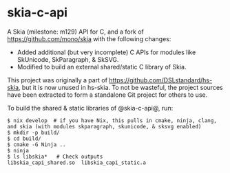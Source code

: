 # skia-c-api

A Skia (milestone: m129) API for C, and a fork of https://github.com/mono/skia with the following changes:

- Added additional (but very incomplete) C APIs for modules like SkUnicode, SkParagraph, & SkSVG.
- Modified to build an external shared/static C library of Skia.

This project was originally a part of https://github.com/DSLstandard/hs-skia,
but it is now unused in hs-skia. To not be wasteful, the project sources have
been extracted to form a standalone Git project for others to use.

To build the shared & static libraries of @skia-c-api@, run:
```console
$ nix develop  # if you have Nix, this pulls in cmake, ninja, clang, and skia (with modules skparagraph, skunicode, & sksvg enabled)
$ mkdir -p build/
$ cd build/
$ cmake -G Ninja ..
$ ninja
$ ls libskia*   # Check outputs
libskia_capi_shared.so  libskia_capi_static.a
```

